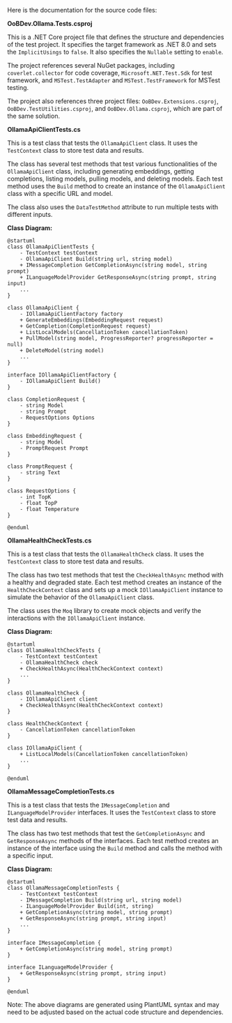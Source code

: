 Here is the documentation for the source code files:

**OoBDev.Ollama.Tests.csproj**

This is a .NET Core project file that defines the structure and dependencies of the test project. It specifies the target framework as .NET 8.0 and sets the `ImplicitUsings` to `false`. It also specifies the `Nullable` setting to `enable`.

The project references several NuGet packages, including `coverlet.collector` for code coverage, `Microsoft.NET.Test.Sdk` for test framework, and `MSTest.TestAdapter` and `MSTest.TestFramework` for MSTest testing.

The project also references three project files: `OoBDev.Extensions.csproj`, `OoBDev.TestUtilities.csproj`, and `OoBDev.Ollama.csproj`, which are part of the same solution.

**OllamaApiClientTests.cs**

This is a test class that tests the `OllamaApiClient` class. It uses the `TestContext` class to store test data and results.

The class has several test methods that test various functionalities of the `OllamaApiClient` class, including generating embeddings, getting completions, listing models, pulling models, and deleting models. Each test method uses the `Build` method to create an instance of the `OllamaApiClient` class with a specific URL and model.

The class also uses the `DataTestMethod` attribute to run multiple tests with different inputs.

**Class Diagram:**

```plantuml
@startuml
class OllamaApiClientTests {
    - TestContext testContext
    - OllamaApiClient Build(string url, string model)
    + IMessageCompletion GetCompletionAsync(string model, string prompt)
    + ILanguageModelProvider GetResponseAsync(string prompt, string input)
    ...
}

class OllamaApiClient {
    - IOllamaApiClientFactory factory
    + GenerateEmbeddings(EmbeddingRequest request)
    + GetCompletion(CompletionRequest request)
    + ListLocalModels(CancellationToken cancellationToken)
    + PullModel(string model, ProgressReporter? progressReporter = null)
    + DeleteModel(string model)
    ...
}

interface IOllamaApiClientFactory {
    - IOllamaApiClient Build()
}

class CompletionRequest {
    - string Model
    - string Prompt
    - RequestOptions Options
}

class EmbeddingRequest {
    - string Model
    - PromptRequest Prompt
}

class PromptRequest {
    - string Text
}

class RequestOptions {
    - int TopK
    - float TopP
    - float Temperature
}

@enduml
```

**OllamaHealthCheckTests.cs**

This is a test class that tests the `OllamaHealthCheck` class. It uses the `TestContext` class to store test data and results.

The class has two test methods that test the `CheckHealthAsync` method with a healthy and degraded state. Each test method creates an instance of the `HealthCheckContext` class and sets up a mock `IOllamaApiClient` instance to simulate the behavior of the `OllamaApiClient` class.

The class uses the `Moq` library to create mock objects and verify the interactions with the `IOllamaApiClient` instance.

**Class Diagram:**

```plantuml
@startuml
class OllamaHealthCheckTests {
    - TestContext testContext
    - OllamaHealthCheck check
    + CheckHealthAsync(HealthCheckContext context)
    ...
}

class OllamaHealthCheck {
    - IOllamaApiClient client
    + CheckHealthAsync(HealthCheckContext context)
}

class HealthCheckContext {
    - CancellationToken cancellationToken
}

class IOllamaApiClient {
    + ListLocalModels(CancellationToken cancellationToken)
    ...
}

@enduml
```

**OllamaMessageCompletionTests.cs**

This is a test class that tests the `IMessageCompletion` and `ILanguageModelProvider` interfaces. It uses the `TestContext` class to store test data and results.

The class has two test methods that test the `GetCompletionAsync` and `GetResponseAsync` methods of the interfaces. Each test method creates an instance of the interface using the `Build` method and calls the method with a specific input.

**Class Diagram:**

```plantuml
@startuml
class OllamaMessageCompletionTests {
    - TestContext testContext
    - IMessageCompletion Build(string url, string model)
    - ILanguageModelProvider Build(int, string)
    + GetCompletionAsync(string model, string prompt)
    + GetResponseAsync(string prompt, string input)
    ...
}

interface IMessageCompletion {
    + GetCompletionAsync(string model, string prompt)
}

interface ILanguageModelProvider {
    + GetResponseAsync(string prompt, string input)
}

@enduml
```

Note: The above diagrams are generated using PlantUML syntax and may need to be adjusted based on the actual code structure and dependencies.